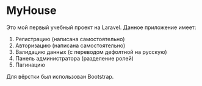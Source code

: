# MyHouse

Это мой первый учебный проект на Laravel. Данное приложение имеет:
1. Регистрацию (написана самостоятельно) 
2. Авторизацию (написана самостоятельно) 
3. Валидацию данных (с переводом дефолтной на русскую)
4. Панель администратора (разделение ролей)
5. Пагинацию

Для вёрстки был использован Bootstrap. 
